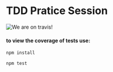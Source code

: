 # TDD Pratice Session
![We are on travis!](https://travis-ci.org/diegonvs/tdd-pratices.svg?branch=master)

#### to view the coverage of tests use:

```sh
npm install

npm test
```
